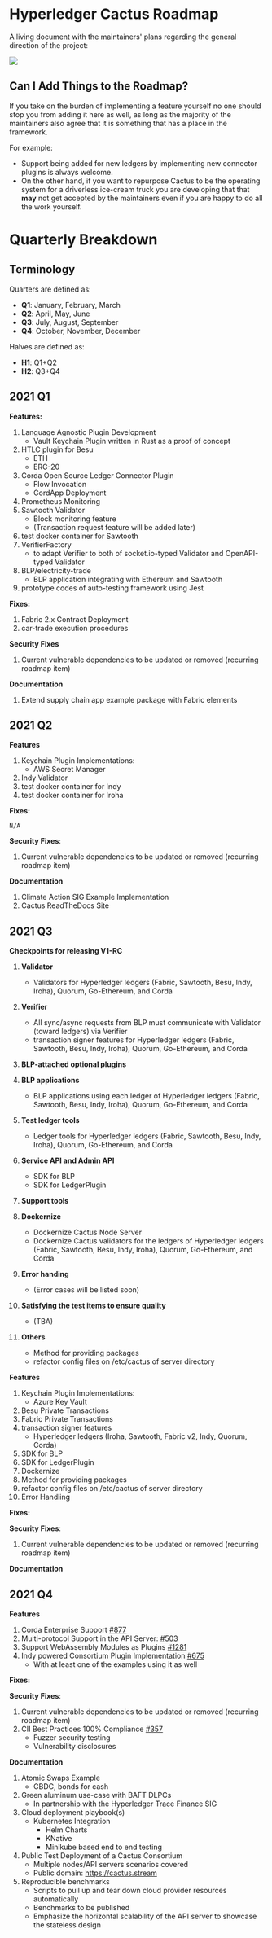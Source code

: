 # Hyperledger Cactus Roadmap

A living document with the maintainers' plans regarding the general direction of the project:

![](https://media.giphy.com/media/llmrnMkLqcssM6sYG7/giphy-downsized.gif)

## Can I Add Things to the Roadmap?

If you take on the burden of implementing a feature yourself no one should stop you from adding it here as well, as long as the majority of the maintainers also agree that it is something that has a place in the framework.

For example: 
* Support being added for new ledgers by implementing new connector plugins is always welcome.
* On the other hand, if you want to repurpose Cactus to be the operating system for a driverless ice-cream truck you are developing that that **may** not get accepted by the maintainers even if you are happy to do all the work yourself. 

# Quarterly Breakdown

## Terminology

Quarters are defined as:

- **Q1**: January, February, March
- **Q2**: April, May, June
- **Q3**: July, August, September
- **Q4**: October, November, December

Halves are defined as:

- **H1**: Q1+Q2
- **H2**: Q3+Q4

## 2021 Q1

**Features:** 

1. Language Agnostic Plugin Development
    * Vault Keychain Plugin written in Rust as a proof of concept
2. HTLC plugin for Besu
    * ETH
    * ERC-20
3. Corda Open Source Ledger Connector Plugin 
    * Flow Invocation
    * CordApp Deployment 
4. Prometheus Monitoring
5. Sawtooth Validator
    * Block monitoring feature
    * (Transaction request feature will be added later)
6. test docker container for Sawtooth
7. VerifierFactory
    * to adapt Verifier to both of socket.io-typed Validator and OpenAPI-typed Validator
8. BLP/electricity-trade
    * BLP application integrating with Ethereum and Sawtooth
9. prototype codes of auto-testing framework using Jest

**Fixes:**

1. Fabric 2.x Contract Deployment
2. car-trade execution procedures

**Security Fixes**

1. Current vulnerable dependencies to be updated or removed (recurring roadmap item)

**Documentation**

1. Extend supply chain app example package with Fabric elements


## 2021 Q2

**Features**

1. Keychain Plugin Implementations:
    * AWS Secret Manager
2. Indy Validator
3. test docker container for Indy
4. test docker container for Iroha

**Fixes:**

`N/A`

**Security Fixes**:

1. Current vulnerable dependencies to be updated or removed (recurring roadmap item)

**Documentation**

1. Climate Action SIG Example Implementation
2. Cactus ReadTheDocs Site

## 2021 Q3

**Checkpoints for releasing V1-RC**

1. **Validator**
    - Validators for Hyperledger ledgers (Fabric, Sawtooth, Besu, Indy, Iroha), Quorum, Go-Ethereum, and Corda

2. **Verifier**
    - All sync/async requests from BLP must communicate with  Validator (toward ledgers) via Verifier
    - transaction signer features for Hyperledger ledgers (Fabric, Sawtooth, Besu, Indy, Iroha), Quorum, Go-Ethereum, and Corda

3. **BLP-attached optional plugins**

4. **BLP applications**
    - BLP applications using each ledger of Hyperledger ledgers (Fabric, Sawtooth, Besu, Indy, Iroha), Quorum, Go-Ethereum, and Corda

5. **Test ledger tools**
    - Ledger tools for Hyperledger ledgers (Fabric, Sawtooth, Besu, Indy, Iroha), Quorum, Go-Ethereum, and Corda

6. **Service API and Admin API**
    - SDK for BLP
    - SDK for LedgerPlugin

7. **Support tools**

8. **Dockernize**
    - Dockernize Cactus Node Server
    - Dockernize Cactus validators for the ledgers of Hyperledger ledgers (Fabric, Sawtooth, Besu, Indy, Iroha), Quorum, Go-Ethereum, and Corda

9. **Error handing**
    - (Error cases will be listed soon)

10. **Satisfying the test items to ensure quality**
    - (TBA)

11. **Others**
    - Method for providing packages
    - refactor config files on /etc/cactus of server directory

**Features**

1. Keychain Plugin Implementations:
    * Azure Key Vault
3. Besu Private Transactions
4. Fabric Private Transactions
6. transaction signer features
    * Hyperledger ledgers (Iroha, Sawtooth, Fabric v2, Indy, Quorum, Corda)
7. SDK for BLP
8. SDK for LedgerPlugin
9.  Dockernize
10. Method for providing packages
11. refactor config files on /etc/cactus of server directory
12. Error Handling

**Fixes:**

**Security Fixes**:

1. Current vulnerable dependencies to be updated or removed (recurring roadmap item)

**Documentation**

## 2021 Q4

**Features**

1. Corda Enterprise Support [#877](https://github.com/hyperledger/cactus/issues/877)
2. Multi-protocol Support in the API Server: [#503](https://github.com/hyperledger/cactus/issues/503)
3. Support WebAssembly Modules as Plugins [#1281](https://github.com/hyperledger/cactus/issues/1281)
4. Indy powered Consortium Plugin Implementation [#675](https://github.com/hyperledger/cactus/issues/675)
    * With at least one of the examples using it as well

**Fixes:**

**Security Fixes**:

1. Current vulnerable dependencies to be updated or removed (recurring roadmap item)
2. CII Best Practices 100% Compliance [#357](https://github.com/hyperledger/cactus/issues/357)
   * Fuzzer security testing
   * Vulnerability disclosures

**Documentation**

1. Atomic Swaps Example
    * CBDC, bonds for cash
2. Green aluminum use-case with BAFT DLPCs
    * In partnership with the Hyperledger Trace Finance SIG
3. Cloud deployment playbook(s)
   * Kubernetes Integration
     * Helm Charts
     * KNative
     * Minikube based end to end testing
4. Public Test Deployment of a Cactus Consortium
    * Multiple nodes/API servers scenarios covered
    * Public domain: https://cactus.stream
5. Reproducible benchmarks
    * Scripts to pull up and tear down cloud provider resources automatically
    * Benchmarks to be published 
    * Emphasize the horizontal scalability of the API server to showcase the stateless design